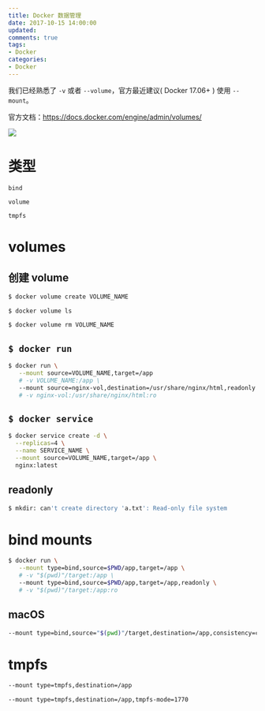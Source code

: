 ```yaml
---
title: Docker 数据管理
date: 2017-10-15 14:00:00
updated:
comments: true
tags:
- Docker
categories:
- Docker
---
```


我们已经熟悉了 `-v` 或者 `--volume`，官方最近建议( Docker 17.06+ ) 使用 `--mount`。

官方文档：https://docs.docker.com/engine/admin/volumes/

<!--more-->

![](https://docs.docker.com/engine/admin/volumes/images/types-of-mounts-volume.png)

# 类型

`bind`

`volume`

`tmpfs`

# volumes

## 创建 volume

```bash
$ docker volume create VOLUME_NAME

$ docker volume ls

$ docker volume rm VOLUME_NAME
```

## `$ docker run`

```bash
$ docker run \
   --mount source=VOLUME_NAME,target=/app
   # -v VOLUME_NAME:/app \
   --mount source=nginx-vol,destination=/usr/share/nginx/html,readonly
   # -v nginx-vol:/usr/share/nginx/html:ro
```

## `$ docker service`

```bash
$ docker service create -d \
  --replicas=4 \
  --name SERVICE_NAME \
  --mount source=VOLUME_NAME,target=/app \
  nginx:latest
```

## readonly

```bash
$ mkdir: can't create directory 'a.txt': Read-only file system
```

# bind mounts

```bash
$ docker run \
   --mount type=bind,source=$PWD/app,target=/app \
   # -v "$(pwd)"/target:/app \
   --mount type=bind,source=$PWD/app,target=/app,readonly \
   # -v "$(pwd)"/target:/app:ro
```

## macOS

```bash
--mount type=bind,source="$(pwd)"/target,destination=/app,consistency=cached
```

# tmpfs

```bash
--mount type=tmpfs,destination=/app

--mount type=tmpfs,destination=/app,tmpfs-mode=1770
```
